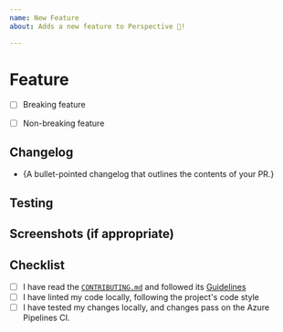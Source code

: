 ```yaml
---
name: New Feature
about: Adds a new feature to Perspective 🙂!

---
```


# Feature

<!--- Describe your feature addition and all changes you've made in detail.

- What was the motivation for the feature change?
- How were your changes implemented?
- If necessary, were your changes implemented in both the Javascript and Python bindings?
- Have you considered any alternative approaches that weren't implemented?
- Do you have any questions about your approach/places for future improvement?

-->

<!--- Check one box below. If you are unsure as to whether your feature changes
are breaking, tag a core contributor: @texodus, @timkpaine, @sc1f or leave a
comment. --->

- [ ] Breaking feature
- [ ] Non-breaking feature


## Changelog

- {A bullet-pointed changelog that outlines the contents of your PR.}

## Testing

<!--- Describe in detail how your changes have been tested.

- Have tests been added or changed?
- Have you used the examples folder to test your new feature?
- If useful, were new examples created for others to check out?
- If your feature adds new public APIs/changes only one binding (JS _or_ Python),
  has the equivalent API been implemented and tested in the other binding language?

-->

## Screenshots (if appropriate)

<!--- If your feature is accessible via the UI/can be seen visually, please
include a screenshot (or a few!). -->

## Checklist

<!--- If you have any questions, please reach out! We are here to help. -->

- [ ] I have read the [`CONTRIBUTING.md`](https://github.com/finos/perspective/blob/master/CONTRIBUTING.md) and followed its [Guidelines](https://github.com/finos/perspective/blob/master/CONTRIBUTING.md#guidelines)
- [ ] I have linted my code locally, following the project's code style
- [ ] I have tested my changes locally, and changes pass on the Azure Pipelines CI.
